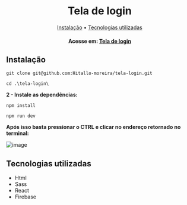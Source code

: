 # <h1 align="center">Tela de login</h1>

<p align="center">
  <a href="#instalacao">Instalação</a> • 
  <a href="#tecnologias">Tecnologias utilizadas</a>
</p>
<h4 align="center">
	Acesse em: <a href="https://hratingcomponent.netlify.app/" target="_blank">Tela de login</a>
</h4>

<h2 id="instalacao">Instalação</h2>

```
git clone git@github.com:Hitallo-moreira/tela-login.git
```
```
cd .\tela-login\
```

<b>2 - Instale as dependências:</b>

```
npm install
```

```
npm run dev
```

<b>Após isso basta pressionar o CTRL e clicar no endereço retornado no terminal:</b>


![image](https://i.imgur.com/Wct7SiY.png)


<h2 id="tecnologias">Tecnologias utilizadas</h2>
<ul>
<li>Html</li>
<li>Sass</li>
<li>React</li>
<li>Firebase</li>
</ul>

